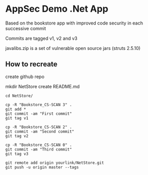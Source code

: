 # AppSec Demo .Net App

Based on the bookstore app with improved code security in each successive commit

Commits are tagged v1, v2 and v3

javalibs.zip is a set of vulnerable open source jars (struts 2.5.10)

## How to recreate

create github repo

mkdir NetStore
create README.md

```
cd NetStore/

cp -R "Bookstore_CS-SCAN 3" .
git add *
git commit -am "First commit"
git tag v1

cp -R "Bookstore_CS-SCAN 2" .
git commit -am "Second commit"
git tag v2

cp -R "Bookstore_CS-SCAN 0" .
git commit -am "Third commit"
git tag v3

git remote add origin yourlink/NetStore.git
git push -u origin master --tags
```
